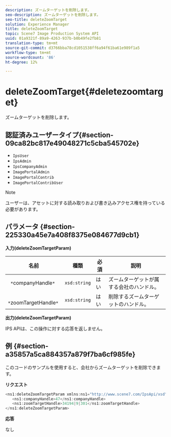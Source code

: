 ```yaml
---
description: ズームターゲットを削除します。
seo-description: ズームターゲットを削除します。
seo-title: deleteZoomTarget
solution: Experience Manager
title: deleteZoomTarget
topic: Scene7 Image Production System API
uuid: 01a9321f-89a9-4263-937b-b0b49fe2fb81
translation-type: tm+mt
source-git-commit: d3766bba78cd1051538ff6a94f61ba61e989f1a5
workflow-type: tm+mt
source-wordcount: '86'
ht-degree: 12%

---
```



# deleteZoomTarget{#deletezoomtarget}

ズームターゲットを削除します。

## 認証済みユーザータイプ{#section-09ca82bc817e49048271c5cba545702e}

* `IpsUser`
* `IpsAdmin`
* `IpsCompanyAdmin`
* `ImagePortalAdmin`
* `ImagePortalContrib`
* `ImagePortalContribUser`

>[!NOTE]
>
>ユーザーは、アセットに対する読み取りおよび書き込みアクセス権を持っている必要があります。

## パラメータ {#section-225330a45e7a408f8375e084677d9cb1}

**入力(deleteZoomTargetParam)**

| 名前 | 種類 | 必須 | 説明 |
|---|---|---|---|
| ` *`companyHandle`*` | `xsd:string` | はい | ズームターゲットが属する会社のハンドル。 |
| ` *`zoomTargetHandle`*` | `xsd:string` | はい | 削除するズームターゲットのハンドル。 |

**出力(deleteZoomTargetParam)**

IPS APIは、この操作に対する応答を返しません。

## 例 {#section-a35857a5ca884357a879f7ba6cf985fe}

このコードのサンプルを使用すると、会社からズームターゲットを削除できます。

**リクエスト**

```java
<ns1:deleteZoomTargetParam xmlns:ns1="http://www.scene7.com/IpsApi/xsd">
   <ns1:companyHandle>47</ns1:companyHandle>
   <ns1:zoomTargetHandle>34194|9|301</ns1:zoomTargetHandle>
</ns1:deleteZoomTargetParam>
```

**応答**

なし
